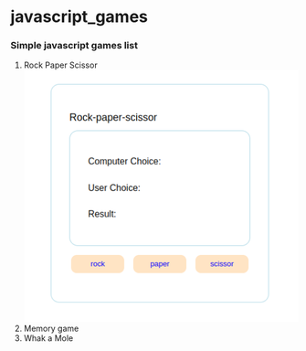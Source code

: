 # javascript_games
### Simple javascript games list
1. Rock Paper Scissor
![Rock Paper Scissor game](rock_paper_scissor/rps.png)
2. Memory game
3. Whak a Mole